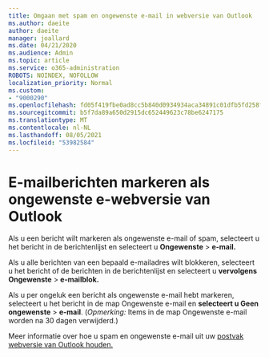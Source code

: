 ```yaml
---
title: Omgaan met spam en ongewenste e-mail in webversie van Outlook
ms.author: daeite
author: daeite
manager: joallard
ms.date: 04/21/2020
ms.audience: Admin
ms.topic: article
ms.service: o365-administration
ROBOTS: NOINDEX, NOFOLLOW
localization_priority: Normal
ms.custom:
- "9000290"
ms.openlocfilehash: fd05f419fbe0ad8cc5b840d0934934aca34891c01dfb5fd258f9deba3e63ec0f
ms.sourcegitcommit: b5f7da89a650d2915dc652449623c78be6247175
ms.translationtype: MT
ms.contentlocale: nl-NL
ms.lasthandoff: 08/05/2021
ms.locfileid: "53982584"
---
```

# <a name="mark-email-messages-as-junk-in-outlook-on-the-web"></a>E-mailberichten markeren als ongewenste e-webversie van Outlook

Als u een bericht wilt markeren als ongewenste e-mail of spam, selecteert u het bericht in de berichtenlijst en selecteert u **Ongewenste**  >  **e-mail.**

Als u alle berichten van een bepaald e-mailadres wilt blokkeren, selecteert u het bericht of de berichten in de berichtenlijst en selecteert u **vervolgens Ongewenste**  >  **e-mailblok.**

Als u per ongeluk een bericht als ongewenste e-mail hebt markeren, selecteert u het bericht in de map Ongewenste e-mail en **selecteert u Geen ongewenste**  >  **e-mail**. (*Opmerking:* Items in de map Ongewenste e-mail worden na 30 dagen verwijderd.)

Meer informatie over hoe u spam en ongewenste e-mail uit uw [postvak webversie van Outlook houden.](https://support.office.com/article/db786e79-54e2-40cc-904f-d89d57b7f41d)